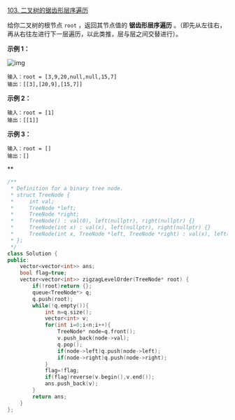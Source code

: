 [103. 二叉树的锯齿形层序遍历](https://leetcode.cn/problems/binary-tree-zigzag-level-order-traversal/)



给你二叉树的根节点 `root` ，返回其节点值的 **锯齿形层序遍历** 。（即先从左往右，再从右往左进行下一层遍历，以此类推，层与层之间交替进行）。

 

**示例 1：**

![img](https://assets.leetcode.com/uploads/2021/02/19/tree1.jpg)

```
输入：root = [3,9,20,null,null,15,7]
输出：[[3],[20,9],[15,7]]
```

**示例 2：**

```
输入：root = [1]
输出：[[1]]
```

**示例 3：**

```
输入：root = []
输出：[]
```

**

```cpp
/**
 * Definition for a binary tree node.
 * struct TreeNode {
 *     int val;
 *     TreeNode *left;
 *     TreeNode *right;
 *     TreeNode() : val(0), left(nullptr), right(nullptr) {}
 *     TreeNode(int x) : val(x), left(nullptr), right(nullptr) {}
 *     TreeNode(int x, TreeNode *left, TreeNode *right) : val(x), left(left), right(right) {}
 * };
 */
class Solution {
public:
    vector<vector<int>> ans;
    bool flag=true;
    vector<vector<int>> zigzagLevelOrder(TreeNode* root) {
        if(!root)return {};
        queue<TreeNode*> q;
        q.push(root);
        while(!q.empty()){
            int n=q.size();
            vector<int> v;
            for(int i=0;i<n;i++){
                TreeNode* node=q.front();
                v.push_back(node->val);
                q.pop();
                if(node->left)q.push(node->left);
                if(node->right)q.push(node->right);
            }
            flag=!flag;
            if(flag)reverse(v.begin(),v.end());
            ans.push_back(v);
        }
        return ans;
    }
};
```

